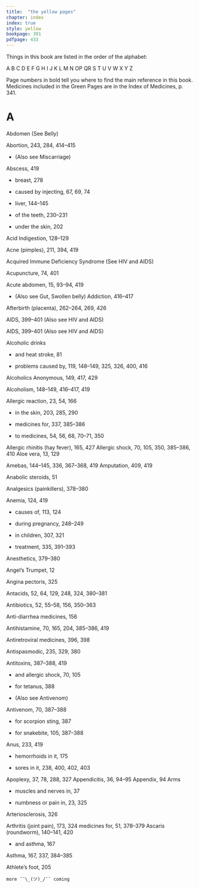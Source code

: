 ```yaml
---
title:  "the yellow pages"
chapter: index
index: true
style: yellow
bookpage: 391
pdfpage: 433
---
```


Things in this book are listed in the order of the alphabet:

A B C D E F G H I J K L M N OP QR S T U V W X Y Z

Page numbers in bold tell you where to find the main reference in this book. Medicines included in the Green Pages are in the Index of Medicines, p. 341.


# A

Abdomen (See Belly)

Abortion, 243, 284, 414–415

  - (Also see Miscarriage)

Abscess, 419

  - breast, 278

  - caused by injecting, 67, 69, 74

  - liver, 144–145

  - of the teeth, 230–231

  - under the skin, 202

Acid Indigestion, 128–129

Acne (pimples), 211, 394, 419

Acquired Immune Deficiency Syndrome (See
HIV and AIDS)

Acupuncture, 74, 401

Acute abdomen, 15, 93–94, 419

  - (Also see Gut, Swollen belly) Addiction, 416–417

Afterbirth (placenta), 262–264, 269, 426

AIDS, 399–401 (Also see HIV and AIDS)

AIDS, 399–401 (Also see HIV and AIDS)

Alcoholic drinks

 - and heat stroke, 81

 - problems caused by, 119, 148–149, 325, 326,
400, 416

Alcoholics Anonymous, 149, 417, 429

Alcoholism, 148–149, 416–417, 419

Allergic reaction, 23, 54, 166

 - in the skin, 203, 285, 290

 - medicines for, 337, 385–386

 - to medicines, 54, 56, 68, 70–71, 350

Allergic rhinitis (hay fever), 165, 427 Allergic shock, 70, 105, 350, 385–386, 410 Aloe vera, 13, 129


Amebas, 144–145, 336, 367–368, 419 Amputation, 409, 419

Anabolic steroids, 51

Analgesics (painkillers), 378–380

Anemia, 124, 419

  - causes of, 113, 124

  - during pregnancy, 248–249

  - in children, 307, 321

  - treatment, 335, 391–393

Anesthetics, 379–380

Angel’s Trumpet, 12

Angina pectoris, 325

Antacids, 52, 64, 129, 248, 324, 380–381

Antibiotics, 52, 55–58, 156, 350–363

Anti-diarrhea medicines, 156

Antihistamine, 70, 165, 204, 385–386, 419

Antiretroviral medicines, 396, 398

Antispasmodic, 235, 329, 380

Antitoxins, 387–388, 419

 - and allergic shock, 70, 105

 - for tetanus, 388

 - (Also see Antivenom)

Antivenom, 70, 387–388

 - for scorpion sting, 387

 - for snakebite, 105, 387–388

Anus, 233, 419

 - hemorrhoids in it, 175

 - sores in it, 238, 400, 402, 403

Apoplexy, 37, 78, 288, 327 Appendicitis, 36, 94–95 Appendix, 94
Arms

 - muscles and nerves in, 37

  - numbness or pain in, 23, 325

Arteriosclerosis, 326

Arthritis (joint pain), 173, 324
medicines for, 51, 378–379 Ascaris (roundworm), 140–141, 420

 - and asthma, 167

Asthma, 167, 337, 384–385

Athlete’s foot, 205


```
more ¯¯\_(ツ)_/¯¯ coming
```
